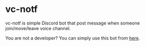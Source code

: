 # vc-notf

vc-notf is simple Discord bot that post message when someone join/move/leave voice channel.

You are not a developer?
You can simply use this bot from [here](https://discord.com/api/oauth2/authorize?client_id=563281122289516544&permissions=2048&scope=bot%20applications.commands).
